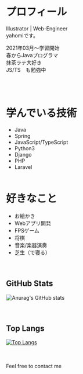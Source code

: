 # プロフィール
Illustrator | Web-Engineer<br>
yahomiです。

2021年03月〜学習開始<br>
春からJavaプログラマ<br>
抹茶ラテ大好き<br>
JS/TS　も勉強中


<br><br>

# 学んでいる技術
- Java
- Spring
- JavaScript/TypeScript
- Python3
- Django
- PHP
- Laravel
<br><br>

# 好きなこと
- お絵かき
- Webアプリ開発
- FPSゲーム
- 将棋
- 音楽/楽器演奏
- 芝生（で寝る）
<br><br><br>

## GitHub Stats
![Anurag's GitHub stats](https://github-readme-stats.vercel.app/api?username=yahomi-dev&show_icons=true&theme=dracula)
<br><br><br>

## Top Langs 
[![Top Langs](https://github-readme-stats.vercel.app/api/top-langs/?username=yahomi-dev&layout=compact&theme=dracula)](https://github.com/anuraghazra/github-readme-stats)
<br><br><br>

Feel free to contact me

